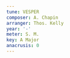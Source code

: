 ```yaml
---
tune: VESPER
composer: A. Chapin
arranger: Thos. Kelly
year: '-'
meter: S. M.
key: A Major
anacrusis: 0
---
```

